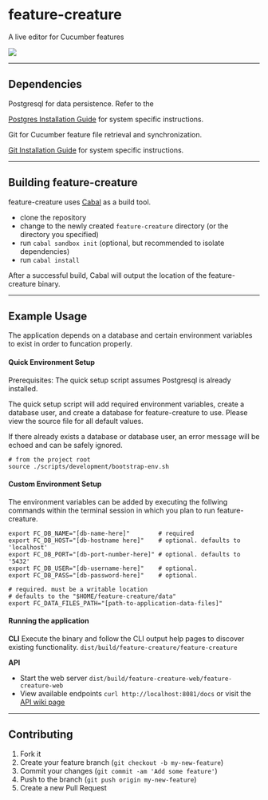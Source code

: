 # feature-creature
A live editor for Cucumber features

![](http://www.homecinemachoice.com/sites/18/images/article_images_month/2012-07/universal%20monsters%20news%2001.jpg)

---

## Dependencies
Postgresql for data persistence. Refer to the

[Postgres Installation Guide](http://www.postgresql.org/download/) for system
specific instructions.

Git for Cucumber feature file retrieval and synchronization.

[Git Installation Guide](https://git-scm.com/book/en/v2/Getting-Started-Installing-Git) for system
specific instructions.

---

## Building feature-creature
feature-creature uses [Cabal](http://www.haskell.org/cabal/) as a build tool.

* clone the repository
* change to the newly created `feature-creature` directory (or the directory you specified)
* run `cabal sandbox init` (optional, but recommended to isolate dependencies)
* run `cabal install`

After a successful build, Cabal will output the location of the feature-creature binary.

---

## Example Usage
The application depends on a database and certain environment variables to exist in order to 
funcation properly. 
#### Quick Environment Setup
Prerequisites: The quick setup script assumes Postgresql is already installed.

The quick setup script will add required environment variables, create a database user,
and create a database for feature-creature to use. Please view the source file for all 
default values.

If there already exists a database or database user, an error message will be echoed and 
can be safely ignored.
```
# from the project root
source ./scripts/development/bootstrap-env.sh
```
#### Custom Environment Setup
The environment variables can be added by executing the follwing commands
within the terminal session in which you plan to run feature-creature.
```
export FC_DB_NAME="[db-name-here]"        # required
export FC_DB_HOST="[db-hostname here]"    # optional. defaults to 'localhost'
export FC_DB_PORT="[db-port-number-here]" # optional. defaults to '5432'
export FC_DB_USER="[db-username-here]"    # optional.
export FC_DB_PASS="[db-password-here]"    # optional.

# required. must be a writable location
# defaults to the "$HOME/feature-creature/data"
export FC_DATA_FILES_PATH="[path-to-application-data-files]"
```
#### Running the application
__CLI__
Execute the binary and follow the CLI output help pages to discover existing functionality.
`dist/build/feature-creature/feature-creature`

__API__
- Start the web server `dist/build/feature-creature-web/feature-creature-web`
- View available endpoints `curl http://localhost:8081/docs` or visit the [API wiki page](https://github.com/gust/feature-creature/wiki/API-Documentation)

---

## Contributing
1. Fork it
2. Create your feature branch (`git checkout -b my-new-feature`)
3. Commit your changes (`git commit -am 'Add some feature'`)
4. Push to the branch (`git push origin my-new-feature`)
5. Create a new Pull Request
